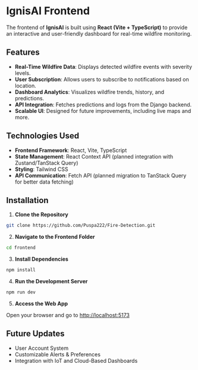# IgnisAI Frontend

The frontend of **IgnisAI** is built using **React (Vite + TypeScript)** to provide an interactive and user-friendly dashboard for real-time wildfire monitoring.

## Features

- **Real-Time Wildfire Data**: Displays detected wildfire events with severity levels.
- **User Subscription**: Allows users to subscribe to notifications based on location.
- **Dashboard Analytics**: Visualizes wildfire trends, history, and predictions.
- **API Integration**: Fetches predictions and logs from the Django backend.
- **Scalable UI**: Designed for future improvements, including live maps and more.

## Technologies Used

- **Frontend Framework**: React, Vite, TypeScript
- **State Management**: React Context API (planned integration with Zustand/TanStack Query)
- **Styling**: Tailwind CSS
- **API Communication**: Fetch API (planned migration to TanStack Query for better data fetching)

## Installation

1. **Clone the Repository**

  ```sh
  git clone https://github.com/Puspa222/Fire-Detection.git
  ```

2. **Navigate to the Frontend Folder**

  ```sh
  cd frontend
  ```

3. **Install Dependencies**

  ```sh
  npm install
  ```

4. **Run the Development Server**

  ```sh
  npm run dev
  ```

5. **Access the Web App**

  Open your browser and go to [http://localhost:5173](http://localhost:5173)

## Future Updates

- User Account System
- Customizable Alerts & Preferences
- Integration with IoT and Cloud-Based Dashboards
